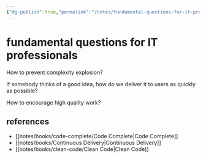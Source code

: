 ```yaml
---
{"dg-publish":true,"permalink":"/notes/fundamental-questions-for-it-professionals/"}
---
```


# fundamental questions for IT professionals

How to prevent complexity explosion?

If somebody thinks of a good idea, how do we deliver it to users as quickly as possible?

How to encourage high quality work?


## references

- [[notes/books/code-complete/Code Complete\|Code Complete]]
- [[notes/books/Continuous Delivery\|Continuous Delivery]]
- [[notes/books/clean-code/Clean Code\|Clean Code]]


